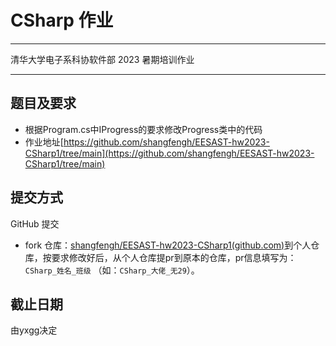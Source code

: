 # CSharp 作业

------

清华大学电子系科协软件部 2023 暑期培训作业

------

## 题目及要求

- 根据Program.cs中IProgress的要求修改Progress类中的代码
- 作业地址[https://github.com/shangfengh/EESAST-hw2023-CSharp1/tree/main](https://github.com/shangfengh/EESAST-hw2023-CSharp1/tree/main)

## 提交方式

GitHub 提交

- fork 仓库：[shangfengh/EESAST-hw2023-CSharp1(github.com)](https://github.com/shangfengh/EESAST-hw2023-CSharp1/tree/main)到个人仓库，按要求修改好后，从个人仓库提pr到原本的仓库，pr信息填写为：`CSharp_姓名_班级` （如：`CSharp_大佬_无29`）。

## 截止日期

由yxgg决定

